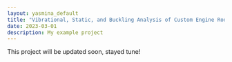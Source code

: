 ```yaml
---
layout: yasmina_default
title: "Vibrational, Static, and Buckling Analysis of Custom Engine Rod"
date: 2023-03-01
description: My example project
---
```

This project will be updated soon, stayed tune!